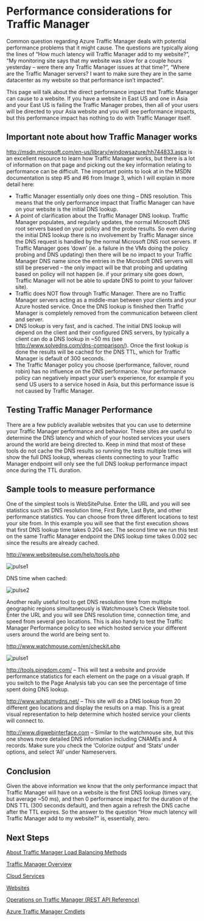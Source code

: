 <properties
   pageTitle="Performance considerations for Azure Traffic Manager | Microsoft Azure"
   description="Understand performance on Traffic Manager and how to test performance of your website when using Traffic Manager"
   services="traffic-manager"
   documentationCenter=""
   authors="kwill-MSFT"
   manager="adinah"
   editor="joaoma" />

<tags 
   ms.service="traffic-manager"
   ms.devlang="na"
   ms.topic="article"
   ms.tgt_pltfrm="na"
   ms.workload="infrastructure-services"
   ms.date="06/17/2015"
   ms.author="joaoma" />


# Performance considerations for Traffic Manager


Common question regarding Azure Traffic Manager deals with potential performance problems that it might cause.  The questions are typically along the lines of “How much latency will Traffic Manager add to my website?”, “My monitoring site says that my website was slow for a couple hours yesterday – were there any Traffic Manager issues at that time?”, “Where are the Traffic Manager servers? I want to make sure they are in the same datacenter as my website so that performance isn’t impacted”.

This page will talk about the direct performance impact that Traffic Manager can cause to a website.  If you have a website in East US and one in Asia and your East US is failing the Traffic Manager probes, then all of your users will be directed to your Asia website and you will see performance impacts, but this performance impact has nothing to do with Traffic Manager itself.

  

## Important note about how Traffic Manager works

http://msdn.microsoft.com/en-us/library/windowsazure/hh744833.aspx is an excellent resource to learn how Traffic Manager works, but there is a lot of information on that page and picking out the key information relating to performance can be difficult.  The important points to look at in the MSDN documentation is step #5 and #6 from Image 3, which I will explain in more detail here:

- Traffic Manager essentially only does one thing – DNS resolution.  This means that the only performance impact that Traffic Manager can have on your website is the initial DNS lookup.
- A point of clarification about the Traffic Manager DNS lookup.  Traffic Manager populates, and regularly updates, the normal Microsoft DNS root servers based on your policy and the probe results.  So even during the initial DNS lookup there is no involvement by Traffic Manager since the DNS request is handled by the normal Microsoft DNS root servers.  If Traffic Manager goes ‘down’ (ie. a failure in the VMs doing the policy probing and DNS updating) then there will be no impact to your Traffic Manager DNS name since the entries in the Microsoft DNS servers will still be preserved – the only impact will be that probing and updating based on policy will not happen (ie. if your primary site goes down, Traffic Manager will not be able to update DNS to point to your failover site).
- Traffic does NOT flow through Traffic Manager.  There are no Traffic Manager servers acting as a middle-man between your clients and your Azure hosted service.  Once the DNS lookup is finished then Traffic Manager is completely removed from the communication between client and server.
- DNS lookup is very fast, and is cached.  The initial DNS lookup will depend on the client and their configured DNS servers, by typically a client can do a DNS lookup in ~50 ms (see http://www.solvedns.com/dns-comparison/).  Once the first lookup is done the results will be cached for the DNS TTL, which for Traffic Manager is default of 300 seconds.
- The Traffic Manager policy you choose (performance, failover, round robin) has no influence on the DNS performance.  Your performance policy can negatively impact your user’s experience, for example if you send US users to a service hosed in Asia, but this performance issue is not caused by Traffic Manager.

  

## Testing Traffic Manager Performance

There are a few publicly available websites that you can use to determine your Traffic Manager performance and behavior.  These sites are useful to determine the DNS latency and which of your hosted services your users around the world are being directed to.  Keep in mind that most of these tools do not cache the DNS results so running the tests multiple times will show the full DNS lookup, whereas clients connecting to your Traffic Manager endpoint will only see the full DNS lookup performance impact once during the TTL duration.


## Sample tools to measure performance


One of the simplest tools is WebSitePulse.  Enter the URL and you will see statistics such as DNS resolution time, First Byte, Last Byte, and other performance statistics.  You can choose from three different locations to test your site from.  In this example you will see that the first execution shows that first DNS lookup time takes 0.204 sec.  The second time we run this test on the same Traffic Manager endpoint the DNS lookup time takes 0.002 sec since the results are already cached.

http://www.websitepulse.com/help/tools.php


![pulse1](./media/traffic-manager-performance-considerations/traffic-manager-web-site-pulse.png)

DNS time when cached:


![pulse2](./media/traffic-manager-performance-considerations/traffic-manager-web-site-pulse2.png)



Another really useful tool to get DNS resolution time from multiple geographic regions simultaneously is Watchmouse’s Check Website tool.  Enter the URL and you will see DNS resolution time, connection time, and speed from several geo locations.  This is also handy to test the Traffic Manager Performance policy to see which hosted service your different users around the world are being sent to.

http://www.watchmouse.com/en/checkit.php


![pulse1](./media/traffic-manager-performance-considerations/traffic-manager-web-site-watchmouse.png)

http://tools.pingdom.com/ – This will test a website and provide performance statistics for each element on the page on a visual graph.  If you switch to the Page Analysis tab you can see the percentage of time spent doing DNS lookup.

 

http://www.whatsmydns.net/ – This site will do a DNS lookup from 20 different geo locations and display the results on a map.  This is a great visual representation to help determine which hosted service your clients will connect to.

 

http://www.digwebinterface.com – Similar to the watchmouse site, but this one shows more detailed DNS information including CNAMEs and A records.  Make sure you check the ‘Colorize output’ and ‘Stats’ under options, and select ‘All’ under Nameservers.

## Conclusion

Given the above information we know that the only performance impact that Traffic Manager will have on a website is the first DNS lookup (times vary, but average ~50 ms), and then 0 performance impact for the duration of the DNS TTL (300 seconds default), and then again a refresh the DNS cache after the TTL expires.  So the answer to the question “How much latency will Traffic Manager add to my website?" is, essentially, zero.


## Next Steps


[About Traffic Manager Load Balancing Methods](traffic-manager-load-balancing-methods.md)

[Traffic Manager Overview](../traffic-manmager-overview.md)

[Cloud Services](http://go.microsoft.com/fwlink/?LinkId=314074)

[Websites](http://go.microsoft.com/fwlink/p/?LinkId=393327)

[Operations on Traffic Manager (REST API Reference)](http://go.microsoft.com/fwlink/?LinkId=313584)

[Azure Traffic Manager Cmdlets](http://go.microsoft.com/fwlink/p/?LinkId=400769)
 

